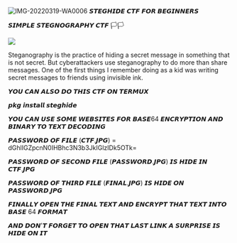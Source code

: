 ![IMG-20220319-WA0006](https://user-images.githubusercontent.com/84721027/159127191-10f38c4f-72bb-40f8-be1b-2fb517977bbc.jpg)
𝙎𝙏𝙀𝙂𝙃𝙄𝘿𝙀 𝘾𝙏𝙁 𝙁𝙊𝙍 𝘽𝙀𝙂𝙄𝙉𝙉𝙀𝙍𝙎

𝙎𝙄𝙈𝙋𝙇𝙀 𝙎𝙏𝙀𝙂𝙉𝙊𝙂𝙍𝘼𝙋𝙃𝙔 𝘾𝙏𝙁 🏳🏳

<p>

   <img src= "https://camo.githubusercontent.com/71b837571c48af3aa60a73dbc9d5936aa359d78efbfa8a6743cbbbc16b80ef4d/68747470733a2f2f63646e2e646973636f72646170702e636f6d2f6174746163686d656e74732f3830353930323039333930363630383138362f3830353931333937323533353539303932322f74656e6f722e676966"/>

</p>




Steganography is the practice of hiding a secret message in something that is not secret. But cyberattackers use steganography to do more than share messages. One of the first things I remember doing as a kid was writing secret messages to friends using invisible ink.




𝙔𝙊𝙐 𝘾𝘼𝙉 𝘼𝙇𝙎𝙊 𝘿𝙊 𝙏𝙃𝙄𝙎 𝘾𝙏𝙁 𝙊𝙉 𝙏𝙀𝙍𝙈𝙐𝙓


𝙥𝙠𝙜 𝙞𝙣𝙨𝙩𝙖𝙡𝙡 𝙨𝙩𝙚𝙜𝙝𝙞𝙙𝙚



𝙔𝙊𝙐 𝘾𝘼𝙉 𝙐𝙎𝙀 𝙎𝙊𝙈𝙀 𝙒𝙀𝘽𝙎𝙄𝙏𝙀𝙎 𝙁𝙊𝙍 𝘽𝘼𝙎𝙀64 𝙀𝙉𝘾𝙍𝙔𝙋𝙏𝙄𝙊𝙉 𝘼𝙉𝘿 𝘽𝙄𝙉𝘼𝙍𝙔 𝙏𝙊 𝙏𝙀𝙓𝙏 𝘿𝙀𝘾𝙊𝘿𝙄𝙉𝙂



𝙋𝘼𝙎𝙎𝙒𝙊𝙍𝘿 𝙊𝙁  𝙁𝙄𝙇𝙀 (𝘾𝙏𝙁.𝙅𝙋𝙂)  = dGhlIGZpcnN0IHBhc3N3b3JkIGlzIDk5OTk=











𝙋𝘼𝙎𝙎𝙒𝙊𝙍𝘿 𝙊𝙁 𝙎𝙀𝘾𝙊𝙉𝘿 𝙁𝙄𝙇𝙀 (𝙋𝘼𝙎𝙎𝙒𝙊𝙍𝘿.𝙅𝙋𝙂) 𝙄𝙎 𝙃𝙄𝘿𝙀 𝙄𝙉 𝘾𝙏𝙁.𝙅𝙋𝙂











𝙋𝘼𝙎𝙎𝙒𝙊𝙍𝘿 𝙊𝙁 𝙏𝙃𝙄𝙍𝘿 𝙁𝙄𝙇𝙀 (𝙁𝙄𝙉𝘼𝙇.𝙅𝙋𝙂) 𝙄𝙎 𝙃𝙄𝘿𝙀 𝙊𝙉 𝙋𝘼𝙎𝙎𝙒𝙊𝙍𝘿.𝙅𝙋𝙂








𝙁𝙄𝙉𝘼𝙇𝙇𝙔 𝙊𝙋𝙀𝙉 𝙏𝙃𝙀 𝙁𝙄𝙉𝘼𝙇 𝙏𝙀𝙓𝙏 𝘼𝙉𝘿 𝙀𝙉𝘾𝙍𝙔𝙋𝙏 𝙏𝙃𝘼𝙏 𝙏𝙀𝙓𝙏 𝙄𝙉𝙏𝙊 𝘽𝘼𝙎𝙀 64 𝙁𝙊𝙍𝙈𝘼𝙏











𝘼𝙉𝘿 𝘿𝙊𝙉'𝙏 𝙁𝙊𝙍𝙂𝙀𝙏 𝙏𝙊 𝙊𝙋𝙀𝙉 𝙏𝙃𝘼𝙏 𝙇𝘼𝙎𝙏 𝙇𝙄𝙉𝙆 𝘼 𝙎𝙐𝙍𝙋𝙍𝙄𝙎𝙀 𝙄𝙎 𝙃𝙄𝘿𝙀 𝙊𝙉 𝙄𝙏










  
   
 
